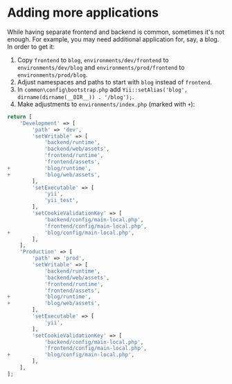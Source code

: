 Adding more applications
========================

While having separate frontend and backend is common, sometimes it's not enough. For example, you may need additional
application for, say, a blog. In order to get it:

1. Copy `frontend` to `blog`, `environments/dev/frontend` to `environments/dev/blog` and `environments/prod/frontend`
to `environments/prod/blog`.
2. Adjust namespaces and paths to start with `blog` instead of `frontend`.
3. In `common\config\bootstrap.php` add `Yii::setAlias('blog', dirname(dirname(__DIR__)) . '/blog');`.
4. Make adjustments to `environments/index.php` (marked with `+`):

```php
return [
    'Development' => [
        'path' => 'dev',
        'setWritable' => [
            'backend/runtime',
            'backend/web/assets',
            'frontend/runtime',
            'frontend/assets',
+           'blog/runtime',
+           'blog/web/assets',
        ],
        'setExecutable' => [
            'yii',
            'yii_test',
        ],
        'setCookieValidationKey' => [
            'backend/config/main-local.php',
            'frontend/config/main-local.php',
+           'blog/config/main-local.php',
        ],
    ],
    'Production' => [
        'path' => 'prod',
        'setWritable' => [
            'backend/runtime',
            'backend/web/assets',
            'frontend/runtime',
            'frontend/assets',
+           'blog/runtime',
+           'blog/web/assets',
        ],
        'setExecutable' => [
            'yii',
        ],
        'setCookieValidationKey' => [
            'backend/config/main-local.php',
            'frontend/config/main-local.php',
+           'blog/config/main-local.php',
        ],
    ],
];
```
